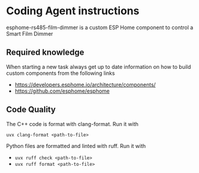# Coding Agent instructions

esphome-rs485-film-dimmer is a custom ESP Home component to control a Smart Film Dimmer

## Required knowledge

When starting a new task always get up to date information on how to build custom components from the following links

- https://developers.esphome.io/architecture/components/
- https://github.com/esphome/esphome

## Code Quality

The C++ code is format with clang-format. Run it with

`uvx clang-format <path-to-file>`

Python files are formatted and linted with ruff. Run it with

- `uvx ruff check <path-to-file>`
- `uvx ruff format <path-to-file>`
